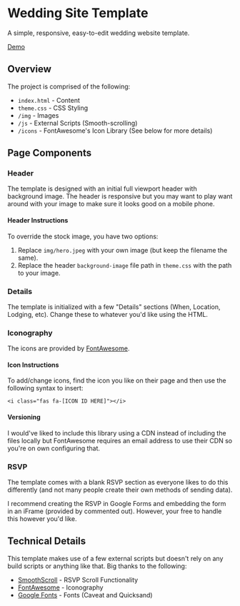 # Wedding Site Template

A simple, responsive, easy-to-edit wedding website template.

[Demo](https://jasonlutterloh.github.io/wedding-site-template/)

## Overview

The project is comprised of the following:

- `index.html` - Content
- `theme.css` - CSS Styling
- `/img` - Images
- `/js` - External Scripts (Smooth-scrolling)
- `/icons` - FontAwesome's Icon Library (See below for more details)

## Page Components

### Header

The template is designed with an initial full viewport header with background image. The header is responsive but you may want to play want around with your image to make sure it looks good on a mobile phone.

#### Header Instructions

To override the stock image, you have two options:

1. Replace `img/hero.jpeg` with your own image (but keep the filename the same).
2. Replace the header `background-image` file path in `theme.css` with the path to your image.

### Details

The template is initialized with a few "Details" sections (When, Location, Lodging, etc). Change these to whatever you'd like using the HTML.

### Iconography

The icons are provided by [FontAwesome](https://fontawesome.com/icons?d=gallery).

#### Icon Instructions

To add/change icons, find the icon you like on their page and then use the following syntax to insert:

```<i class="fas fa-[ICON ID HERE]"></i>```

#### Versioning

I would've liked to include this library using a CDN instead of including the files locally but FontAwesome requires an email address to use their CDN so you're on own configuring that.

### RSVP

The template comes with a blank RSVP section as everyone likes to do this differently (and not many people create their own methods of sending data).

I recommend creating the RSVP in Google Forms and embedding the form in an iFrame (provided by commented out). However, your free to handle this however you'd like.

## Technical Details

This template makes use of a few external scripts but doesn't rely on any build scripts or anything like that. Big thanks to the following:

- [SmoothScroll](http://github.com/cferdinandi/smooth-scroll) - RSVP Scroll Functionality
- [FontAwesome](https://fontawesome.com) - Iconography
- [Google Fonts](https://fonts.google.com/) - Fonts (Caveat and Quicksand)
